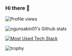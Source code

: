 ### Hi there 👋

<!--
**ogunsakin01/ogunsakin01** is a ✨ _special_ ✨ repository because its `README.md` (this file) appears on your GitHub profile.

Here are some ideas to get you started:

- 🔭 I’m currently working on ...
- 🌱 I’m currently learning ...
- 👯 I’m looking to collaborate on ...
- 🤔 I’m looking for help with ...
- 💬 Ask me about ...
- 📫 How to reach me: ...
- 😄 Pronouns: ...
- ⚡ Fun fact: ...
-->

![Profile views](https://gpvc.arturio.dev/ogunsakin01)

![ogunsakin01's Github stats](https://github-readme-stats.vercel.app/api?username=ogunsakin01&count_private=true&show_icons=true&include_all_commits=true)

 [![Most Used Tech Stack](https://github-readme-stats.vercel.app/api/top-langs/?username=ogunsakin01)](https://github.com/anuraghazra/github-readme-stats)
 
 ![trophy](https://github-profile-trophy.vercel.app/?username=ogunsakin01)
